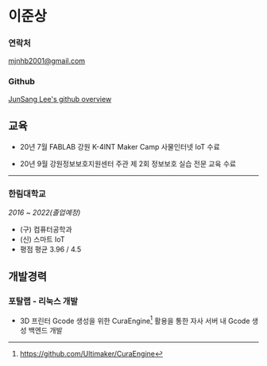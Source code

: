 # 이준상

### 연락처
mjnhb2001@gmail.com

### Github
[JunSang Lee's github overview](https://github.com/Thrada)

## 교육

- 20년 7월 FABLAB 강원 K-4INT Maker Camp 사물인터넷 IoT 수료

- 20년 9월 강원정보보호지원센터 주관 제 2회 정보보호 실습 전문 교육 수료

---

### 한림대학교

*2016 ~ 2022(졸업예정)*

- (구) 컴퓨터공학과
- (신) 스마트 IoT
- 평점 평균 3.96 / 4.5

## 개발경력

### 포탈랩 - 리눅스 개발

 - 3D 프린터 Gcode 생성을 위한 CuraEngine[^first] 활용을 통한 자사 서버 내 Gcode 생성 백엔드 개발

[^first]: https://github.com/Ultimaker/CuraEngine
